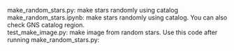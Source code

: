 make_random_stars.py: make stars randomly using catalog 
make_random_stars.ipynb: make stars randomly using catalog. You can also check GNS catalog region.  
test_make_image.py: make image from random stars. Use this code after running make_random_stars.py:
